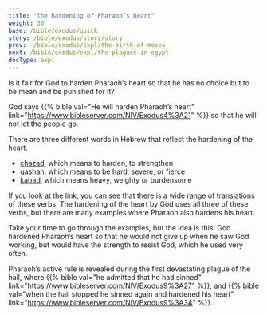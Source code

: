 ```yaml
---
title: "The hardening of Pharaoh’s heart"
weight: 30
base: /bible/exodus/quick
story: /bible/exodus/story/story
prev:  /bible/exodus/expl/the-birth-of-moses
next: /bible/exodus/expl/the-plagues-in-egypt
docType: expl
---
```


Is it fair for God to harden Pharaoh’s heart so that he has no choice but to be mean and be punished for it?

God says {{% bible val="He will harden Pharaoh’s heart" link="https://www.bibleserver.com/NIV/Exodus4%3A21" %}} so that he will not let the people go.

There are three different words in Hebrew that reflect the hardening of the heart.

- [chazad](https://biblehub.com/hebrew/2388.htm), which means to harden, to strengthen
- [qashah](https://biblehub.com/hebrew/7185.htm), which means to be hard, severe, or fierce
- [kabad](https://biblehub.com/hebrew/3513.htm), which means heavy, weighty or burdensome

If you look at the link, you can see that there is a wide range of translations of these verbs. The hardening of the heart by God uses all three of these verbs, but there are many examples where Pharaoh also hardens his heart.

Take your time to go through the examples, but the idea is this: God hardened Pharaoh’s heart so that he would not give up when he saw God working, but would have the strength to resist God, which he used very often.

Pharaoh’s active rule is revealed during the first devastating plague of the hail, where {{% bible val="he admitted that he had sinned" link="https://www.bibleserver.com/NIV/Exodus9%3A27" %}}, and {{% bible val="when the hail stopped he sinned again and hardened his heart" link="https://www.bibleserver.com/NIV/Exodus9%3A34" %}}.

